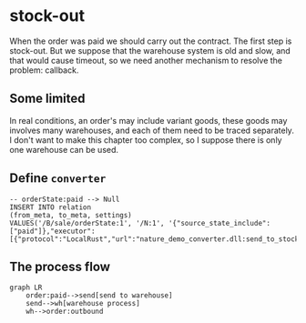 # stock-out

When the order was paid we should carry out the contract. The first step is stock-out. But we suppose that the warehouse system is old and slow, and that would cause timeout, so we need another mechanism to resolve the problem: callback.

## Some limited

In real conditions, an order's may include variant goods, these goods may involves many warehouses,  and each of them need to be traced separately. I don't want to make this chapter too complex, so I suppose there is only one warehouse can be used.

## Define `converter`

```sqlite
-- orderState:paid --> Null
INSERT INTO relation
(from_meta, to_meta, settings)
VALUES('/B/sale/orderState:1', '/N:1', '{"source_state_include":["paid"]},"executor":[{"protocol":"LocalRust","url":"nature_demo_converter.dll:send_to_stock"}]}');
```

## The process flow

```mermaid
graph LR
	order:paid-->send[send to warehouse]
	send-->wh[warehouse process]
	wh-->order:outbound	
```

